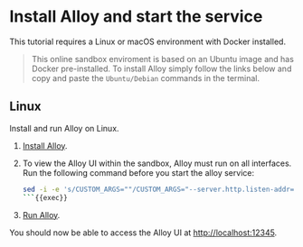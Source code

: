 # Install Alloy and start the service

This tutorial requires a Linux or macOS environment with Docker installed.

> This online sandbox enviroment is based on an Ubuntu image and has Docker pre-installed. To install Alloy simply follow the links below and copy and paste the `Ubuntu/Debian` commands in the terminal.
## Linux

Install and run Alloy on Linux.

1. [Install Alloy](https://grafana.com/docs/alloy/latest/set-up/install/linux/).

1. To view the Alloy UI within the sandbox, Alloy must run on all interfaces. Run the following command before you start the alloy service:
   ```bash
   sed -i -e 's/CUSTOM_ARGS=""/CUSTOM_ARGS="--server.http.listen-addr=0.0.0.0:12345"/' /etc/default/alloy
   ```{{exec}}

1. [Run Alloy](https://grafana.com/docs/alloy/latest/set-up/run/linux/).

You should now be able to access the Alloy UI at [http://localhost:12345]({{TRAFFIC_HOST1_12345}}).
